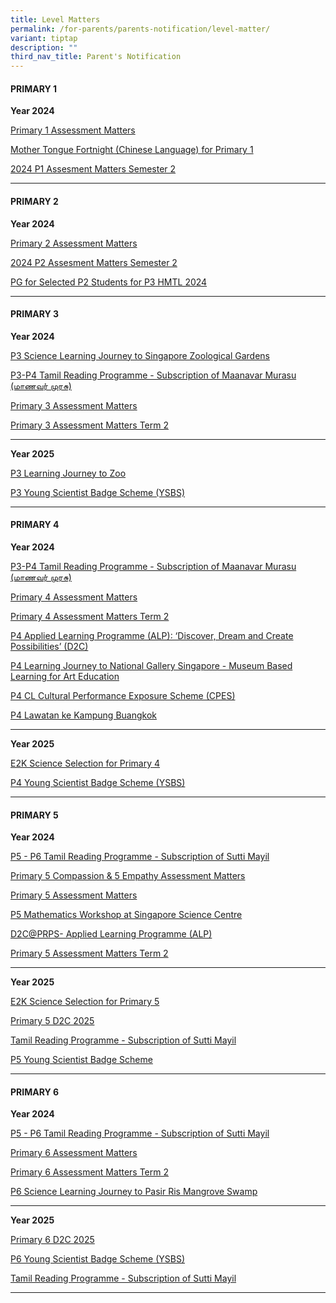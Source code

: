 ```yaml
---
title: Level Matters
permalink: /for-parents/parents-notification/level-matter/
variant: tiptap
description: ""
third_nav_title: Parent's Notification
---
```

<h4><strong>PRIMARY 1</strong></h4>
<p><strong>Year 2024</strong>
</p>
<p><a href="/files/School Matter/P1_Assessment_Matters__Semester_1.pdf" rel="noopener noreferrer nofollow" target="_blank">Primary 1 Assessment Matters</a>
</p>
<p><a href="/files/School Matter/School_Letter_for_MTL_Fortnight_P1_final.pdf" rel="noopener noreferrer nofollow" target="_blank">Mother Tongue Fortnight (Chinese Language) for Primary 1</a>
</p>
<p><a href="/files/School Matter/2024_P1_Assessment_Matters_Sem_2.pdf" rel="noopener noreferrer nofollow" target="_blank">2024 P1 Assesment Matters Semester 2</a>
</p>
<hr>
<h4><strong>PRIMARY 2</strong></h4>
<p><strong>Year 2024</strong>
</p>
<p><a href="/files/School Matter/P2_Assessment_Matters__Semester_1.pdf" rel="noopener noreferrer nofollow" target="_blank">Primary 2 Assessment Matters</a>
</p>
<p><a href="/files/School Matter/2024_P2_Assessment_Matters_Sem_2.pdf" rel="noopener noreferrer nofollow" target="_blank">2024 P2 Assesment Matters Semester 2</a>
</p>
<p><a href="/files/School Matter/PG_for_Selected_P2_students_for_P3_HMTL_2024_final_Liza_endorsed.pdf" rel="noopener nofollow" target="_blank">PG for Selected P2 Students for P3 HMTL 2024</a>
</p>
<hr>
<h4><strong>PRIMARY 3</strong></h4>
<p><strong>Year 2024</strong>
</p>
<p><a href="/files/School Matter/letter_P3_LJ_Zoo_6_Feb_2024.pdf" rel="noopener noreferrer nofollow" target="_blank">P3 Science Learning Journey to Singapore Zoological Gardens</a>
</p>
<p><a href="/files/School Matter/TL_Newspaper_Maanavar_Murasu__Letter_to_Parent_2024.pdf" rel="noopener noreferrer nofollow" target="_blank">P3-P4 Tamil Reading Programme - Subscription of Maanavar Murasu (மாணவர் முரசு)</a>
</p>
<p><a href="/files/School Matter/2024_P3_Assessment_Matters__WA1.pdf" rel="noopener noreferrer nofollow" target="_blank">Primary 3 Assessment Matters</a>
</p>
<p><a href="/files/School Matter/2024_P3_Assessment_Matters_Term_2.pdf" rel="noopener noreferrer nofollow" target="_blank">Primary 3 Assessment Matters Term 2</a>
</p>
<hr>
<p><strong>Year 2025</strong>
</p>
<p><a href="/files/Parents Notice 2025/letter_P3_LJ_Zoo_4_Feb_2025.pdf" rel="noopener nofollow" target="_blank">P3 Learning Journey to Zoo</a>
</p>
<p><a href="/files/Parents Notice 2025/P3_Young_Scientist_Badge_Scheme.pdf" rel="noopener nofollow" target="_blank">P3 Young Scientist Badge Scheme (YSBS)</a>
</p>
<hr>
<h4><strong>PRIMARY 4</strong></h4>
<p><strong>Year 2024</strong>
</p>
<p><a href="/files/School Matter/TL_Newspaper_Maanavar_Murasu__Letter_to_Parent_2024.pdf" rel="noopener noreferrer nofollow" target="_blank">P3-P4 Tamil Reading Programme - Subscription of Maanavar Murasu (மாணவர் முரசு)</a>
</p>
<p><a href="/files/School Matter/2024_P4_Assessment_Matters__WA1.pdf" rel="noopener noreferrer nofollow" target="_blank">Primary 4 Assessment Matters</a>
</p>
<p><a href="/files/School Matter/2024_P4_Assessment_Matters_Term_2.pdf" rel="noopener noreferrer nofollow" target="_blank">Primary 4 Assessment Matters Term 2</a>
</p>
<p><a href="/files/School Matter/letter_P4_D2C_PG_2024_final.pdf" rel="noopener noreferrer nofollow" target="_blank">P4 Applied Learning Programme (ALP): ‘Discover, Dream and Create Possibilities’ (D2C)</a>
</p>
<p><a href="/files/School Matter/P4_LJ_to_National_Gallery_2024___PG_Letter.pdf" rel="noopener noreferrer nofollow" target="_blank">P4 Learning Journey to National Gallery Singapore - Museum Based Learning for Art Education</a>
</p>
<p><a href="/files/School Matter/CPES_P4_MTL_2024_PG_letter_final.pdf" rel="noopener noreferrer nofollow" target="_blank">P4 CL Cultural Performance Exposure Scheme (CPES)</a>
</p>
<p><a href="/files/School Matter/P4_LJ_Kg_Buangkok_PG_Letter_2024.pdf" rel="noopener nofollow" target="_blank">P4 Lawatan ke Kampung Buangkok</a>
</p>
<hr>
<p><strong>Year 2025</strong>
</p>
<p><a href="/files/Parents Notice 2025/Letter_to_Parent__for_E2K_Selection__P4_Science___2_.pdf" rel="noopener nofollow" target="_blank">E2K Science Selection for Primary 4</a>
</p>
<p><a href="/files/Parents Notice 2025/P4_Young_Scientist_Badge_Scheme.pdf" rel="noopener nofollow" target="_blank">P4 Young Scientist Badge Scheme (YSBS)</a>
</p>
<p></p>
<hr>
<h4><strong>PRIMARY 5</strong></h4>
<p><strong>Year 2024</strong>
</p>
<p><a href="/files/School Matter/TL_Mag__Sutti_Mayil___Letter_to_Parent_2024.pdf" rel="noopener noreferrer nofollow" target="_blank">P5 - P6 Tamil Reading Programme - Subscription of Sutti Mayil</a>
</p>
<p><a href="/files/School Matter/2024_P5_Assessment_Matters__WA1updated2Feb.pdf" rel="noopener noreferrer nofollow" target="_blank">Primary 5 Compassion &amp; 5 Empathy Assessment Matters</a>
</p>
<p><a href="/files/School Matter/2024_P5_Assessment_Matters__WA1.pdf" rel="noopener noreferrer nofollow" target="_blank">Primary 5 Assessment Matters</a>
</p>
<p><a href="/files/School Matter/PG_Letter_for_Math_Workshops_at_Science_Centre___final_.pdf" rel="noopener noreferrer nofollow" target="_blank">P5 Mathematics Workshop at Singapore Science Centre</a>
</p>
<p><a href="/files/School Matter/P5_D2C_PG_2024.pdf" rel="noopener noreferrer nofollow" target="_blank">D2C@PRPS- Applied Learning Programme (ALP)</a>
</p>
<p><a href="/files/School Matter/2024_P5_Assessment_Matters_Term_2.pdf" rel="noopener noreferrer nofollow" target="_blank">Primary 5 Assessment Matters Term 2</a>
</p>
<hr>
<p><strong>Year 2025</strong>
</p>
<p><a href="/files/Parents Notice 2025/P5_E2K_Science_Letter_to_Parents_2025.pdf" rel="noopener nofollow" target="_blank">E2K Science Selection for Primary 5</a>
</p>
<p><a href="/files/Parents Notice 2025/letter_P5_D2C_PG_2025_final.pdf" rel="noopener nofollow" target="_blank">Primary 5 D2C 2025</a>
</p>
<p><a href="/files/Parents Notice 2025/TL_Mag__Sutti_Mayil___Letter_to_Parent_2025_final.pdf" rel="noopener nofollow" target="_blank">Tamil Reading Programme - Subscription of Sutti Mayil</a>
</p>
<p><a href="/files/Parents Notice 2025/P5_Young_Scientist_Badge_Scheme.pdf" rel="noopener nofollow" target="_blank">P5 Young Scientist Badge Scheme</a>
</p>
<hr>
<h4><strong>PRIMARY 6</strong></h4>
<p><strong>Year 2024</strong>
</p>
<p><a href="/files/School Matter/TL_Mag__Sutti_Mayil___Letter_to_Parent_2024.pdf" rel="noopener noreferrer nofollow" target="_blank">P5 - P6 Tamil Reading Programme - Subscription of Sutti Mayil</a>
</p>
<p><a href="/files/School Matter/2024_P6_Assessment_Matters_WA1.pdf" rel="noopener noreferrer nofollow" target="_blank">Primary 6 Assessment Matters</a>
</p>
<p><a href="/files/School Matter/2024_P6_Assessment_Matters_Term_2.pdf" rel="noopener noreferrer nofollow" target="_blank">Primary 6 Assessment Matters Term 2</a>
</p>
<p><a href="/files/School Matter/Letter_P6_LJ_Mangrove_Swamp_2024_a.pdf" rel="noopener noreferrer nofollow" target="_blank">P6 Science Learning Journey to Pasir Ris Mangrove Swamp</a>
</p>
<hr>
<p><strong>Year 2025</strong>
</p>
<p><a href="/files/Parents Notice 2025/letter_P6_D2C_PG_2025_final.pdf" rel="noopener nofollow" target="_blank">Primary 6 D2C 2025</a>
</p>
<p><a href="/files/Parents Notice 2025/P6_Young_Scientist_Badge_Scheme.pdf" rel="noopener nofollow" target="_blank">P6 Young Scientist Badge Scheme (YSBS)</a>
</p>
<p><a href="/files/Parents Notice 2025/TL_Mag__Sutti_Mayil___Letter_to_Parent_2025_final.pdf" rel="noopener nofollow" target="_blank">Tamil Reading Programme - Subscription of Sutti Mayil</a>
</p>
<hr>
<p></p>